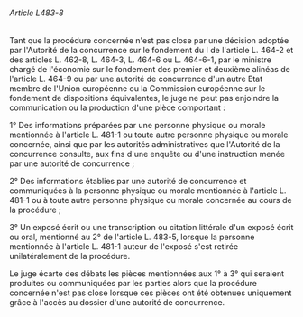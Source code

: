 ###### Article L483-8

Tant que la procédure concernée n'est pas close par une décision adoptée par l'Autorité de la concurrence sur le fondement du I de l'article L. 464-2 et des articles L. 462-8, L. 464-3, L. 464-6 ou L. 464-6-1, par le ministre chargé de l'économie sur le fondement des premier et deuxième alinéas de l'article L. 464-9 ou par une autorité de concurrence d'un autre Etat membre de l'Union européenne ou la Commission européenne sur le fondement de dispositions équivalentes, le juge ne peut pas enjoindre la communication ou la production d'une pièce comportant :

1° Des informations préparées par une personne physique ou morale mentionnée à l'article L. 481-1 ou toute autre personne physique ou morale concernée, ainsi que par les autorités administratives que l'Autorité de la concurrence consulte, aux fins d'une enquête ou d'une instruction menée par une autorité de concurrence ;

2° Des informations établies par une autorité de concurrence et communiquées à la personne physique ou morale mentionnée à l'article L. 481-1 ou à toute autre personne physique ou morale concernée au cours de la procédure ;

3° Un exposé écrit ou une transcription ou citation littérale d'un exposé écrit ou oral, mentionné au 2° de l'article L. 483-5, lorsque la personne mentionnée à l'article L. 481-1 auteur de l'exposé s'est retirée unilatéralement de la procédure.

Le juge écarte des débats les pièces mentionnées aux 1° à 3° qui seraient produites ou communiquées par les parties alors que la procédure concernée n'est pas close lorsque ces pièces ont été obtenues uniquement grâce à l'accès au dossier d'une autorité de concurrence.

